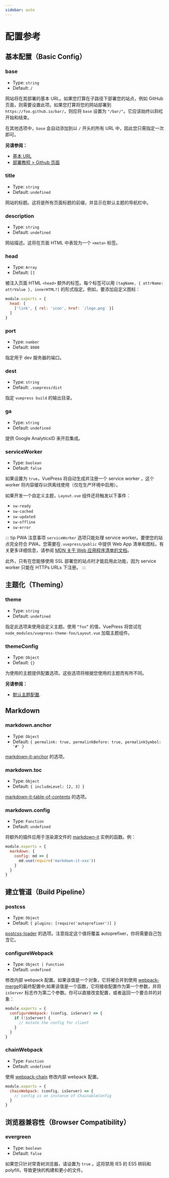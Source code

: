 ```yaml
---
sidebar: auto
---
```


# 配置参考

## 基本配置（Basic Config）

### base

- Type: `string`
- Default: `/`

网站将在其部署的基本 URL。如果您打算在子路径下部署您的站点，例如 GitHub 页面，则需要设置此项。如果您打算将您的网站部署到`https://foo.github.io/bar/`，则应将 `base` 设置为 `"/bar/"`。它应该始终以斜杠开始和结束。

在其他选项中，`base` 会自动添加到以 `/` 开头的所有 URL 中，因此您只需指定一次即可。

**另请参阅：**

- [基本 URL](../guide/assets.md#base-url)
- [部署教程 > Github 页面](../guide/deploy.md#github-pages)

### title

- Type: `string`
- Default: `undefined`

网站的标题。这将是所有页面标题的前缀，并显示在默认主题的导航栏中。

### description

- Type: `string`
- Default: `undefined`

网站描述。这将在页面 HTML 中表现为一个 `<meta>` 标签。

### head

- Type: `Array`
- Default: `[]`

被注入页面 HTML `<head>` 额外的标签。每个标签可以用 `[tagName, { attrName: attrValue }, innerHTML?]` 的形式指定。例如，要添加自定义图标：

``` js
module.exports = {
  head: [
    ['link', { rel: 'icon', href: `/logo.png` }]
  ]
}
```

### port

- Type: `number`
- Default: `8080`

指定用于 dev 服务器的端口。

### dest

- Type: `string`
- Default: `.vuepress/dist`

指定 `vuepress build` 的输出目录。

### ga

- Type: `string`
- Default: `undefined`

提供 Google AnalyticsID 来开启集成。

### serviceWorker

- Type: `boolean`
- Default: `false`

如果设置为 `true`，VuePress 将自动生成并注册一个 service worker ，这个 worker 将内容缓存以供离线使用（仅在生产环境中启用）。

如果开发一个自定义主题，`Layout.vue` 组件还将触发以下事件：

- `sw-ready`
- `sw-cached`
- `sw-updated`
- `sw-offline`
- `sw-error`

::: tip PWA 注意事项
`serviceWorker` 选项只能处理 service worker。要使您的站点完全符合 PWA，您需要在`.vuepress/public` 中提供 Web App 清单和图标。有关更多详细信息，请参阅 [MDN 关于 Web 应用程序清单的文档](https://developer.mozilla.org/en-US/docs/Web/Manifest)。

此外，只有在您能够使用 SSL 部署您的站点时才能启用此功能，因为 service worker 只能在 HTTPs URLs 下注册。
:::

## 主题化（Theming）

### theme

- Type: `string`
- Default: `undefined`

指定此选项来使用自定义主题。使用 `“foo”` 的值，VuePress 将尝试在 `node_modules/vuepress-theme-foo/Layout.vue` 加载主题组件。

### themeConfig

- Type: `Object`
- Default: `{}`

为使用的主题提供配置选项。这些选项将根据您使用的主题而有所不同。

**另请参阅：**

- [默认主题配置](../default-theme-config/).

## Markdown

### markdown.anchor

- Type: `Object`
- Default: `{ permalink: true, permalinkBefore: true, permalinkSymbol: '#' }`

[markdown-it-anchor](https://github.com/valeriangalliat/markdown-it-anchor) 的选项。

### markdown.toc

- Type: `Object`
- Default: `{ includeLevel: [2, 3] }`

[markdown-it-table-of-contents](https://github.com/Oktavilla/markdown-it-table-of-contents) 的选项。

### markdown.config

- Type: `Function`
- Default: `undefined`

将额外的插件应用于渲染源文件的 [markdown-it](https://github.com/markdown-it/markdown-it) 实例的函数。例：

``` js
module.exports = {
  markdown: {
    config: md => {
      md.use(require('markdown-it-xxx'))
    }
  }
}
```

## 建立管道（Build Pipeline）

### postcss

- Type: `Object`
- Default: `{ plugins: [require('autoprefixer')] }`

[postcss-loader](https://github.com/postcss/postcss-loader) 的选项。注意指定这个值将覆盖 autoprefixer，你将需要自己包含它。

### configureWebpack

- Type: `Object | Function`
- Default: `undefined`

修改内部 webpack 配置。如果该值是一个对象，它将被合并到使用 [webpack-merge](https://github.com/survivejs/webpack-merge)的最终配置中;如果该值是一个函数，它将接收配置作为第一个参数，并将 `isServer` 标志作为第二个参数。你可以直接改变配置，或者返回一个要合并的对象：

``` js
module.exports = {
  configureWebpack: (config, isServer) => {
    if (!isServer) {
      // mutate the config for client
    }
  }
}
```

### chainWebpack

- Type: `Function`
- Default: `undefined`

使用 [webpack-chain](https://github.com/mozilla-neutrino/webpack-chain) 修改内部 webpack 配置。

``` js
module.exports = {
  chainWebpack: (config, isServer) => {
    // config is an instance of ChainableConfig
  }
}
```

## 浏览器兼容性（Browser Compatibility）

### evergreen

- Type: `boolean`
- Default: `false`

如果您只针对常青树浏览器，请设置为 `true` 。这将禁用 IE5 的 ES5 转码和 polyfill，导致更快的构建和更小的文件。
